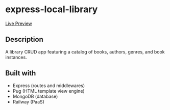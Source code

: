 # express-local-library
[Live Preview](https://express-local-library-production-8ba1.up.railway.app/catalog)

## Description
A library CRUD app featuring a catalog of books, authors, genres, and book instances.

## Built with
- Express (routes and middlewares)
- Pug (HTML template view engine)
- MongoDB (database)
- Railway (PaaS)
